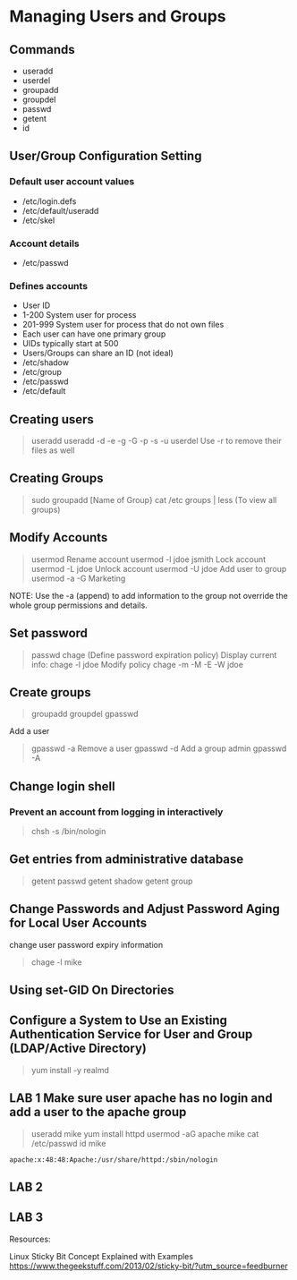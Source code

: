 # Managing Users and Groups

## Commands

- useradd
- userdel
- groupadd
- groupdel
- passwd
- getent
- id

## User/Group Configuration Setting

### Default user account values

- /etc/login.defs
- /etc/default/useradd
- /etc/skel

### Account details

- /etc/passwd

### Defines accounts

- User ID
- 1-200 System user for process
- 201-999 System user for process that do not own files
- Each user can have one primary group
- UIDs typically start at 500
- Users/Groups can share an ID (not ideal)
- /etc/shadow
- /etc/group
- /etc/passwd
- /etc/default

## Creating users

> useradd
> useradd -d -e -g -G -p -s -u
> userdel
Use -r to remove their files as well

## Creating Groups

> sudo groupadd [Name of Group}
> cat /etc groups | less (To view all groups)

## Modify Accounts

> usermod
Rename account
> usermod -l jdoe jsmith
Lock account
> usermod -L jdoe
Unlock account
> usermod -U jdoe
Add user to group
> usermod -a -G Marketing

NOTE: Use the -a (append) to add information to the group not override the whole group permissions and details.

## Set password

> passwd
chage (Define password expiration policy)
Display current info:
> chage -l jdoe
Modify policy
> chage -m -M -E -W jdoe

## Create groups

> groupadd
> groupdel
> gpasswd

Add a user
> gpasswd -a
Remove a user
> gpasswd -d
Add a group admin
> gpasswd -A

## Change login shell

### Prevent an account from logging in interactively

> chsh -s /bin/nologin

## Get entries from administrative database

> getent passwd
> getent shadow
> getent group

## Change Passwords and Adjust Password Aging for Local User Accounts

change user password expiry information
> chage -l mike

## Using set-GID On Directories

## Configure a System to Use an Existing Authentication Service for User and Group (LDAP/Active Directory)

> yum install -y realmd

## LAB 1 Make sure user apache has no login and add a user to the apache group

> useradd mike
> yum install httpd
> usermod -aG apache mike
> cat /etc/passwd
> id mike

``` /etc/passwd | grep acahe
apache:x:48:48:Apache:/usr/share/httpd:/sbin/nologin
```

## LAB 2

## LAB 3

Resources:

Linux Sticky Bit Concept Explained with Examples
https://www.thegeekstuff.com/2013/02/sticky-bit/?utm_source=feedburner